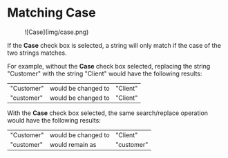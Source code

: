 # Matching Case

<figure markdown="1">
  ![Case](img/case.png)
</figure>

If the **Case** check box is selected, a string will only match if the case of the two strings matches.

For example, without the **Case** check box selected, replacing the string "Customer" with the string "Client" would have the following results:
<table>
  <tr><td>"Customer"</td><td>would be changed to</td><td>"Client"</td></tr>
  <tr><td>"customer"</td><td>would be changed to</td><td>"Client"</td></tr>
</table>

With the **Case** check box selected, the same search/replace operation would have the following results:
<table>
  <tr><td>"Customer"</td><td>would be changed to</td><td>"Client"</td></tr>
  <tr><td>"customer"</td><td>would remain as</td><td>"customer"</td></tr>
</table>
